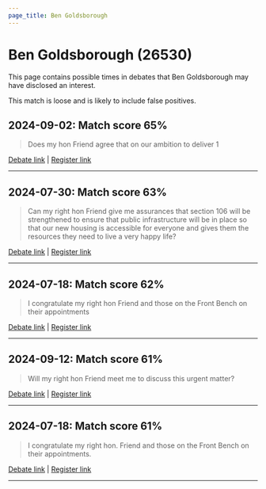 ```yaml
---
page_title: Ben Goldsborough
---
```


# Ben Goldsborough  (26530)

This page contains possible times in debates that Ben Goldsborough may have disclosed an interest.

This match is loose and is likely to include false positives. 



## 2024-09-02: Match score 65%

>Does my hon Friend agree that on our ambition to deliver 1

[Debate link](https://www.theyworkforyou.com/debates/?id=2024-09-02a.9.7) | [Register link](https://www.theyworkforyou.com/mp/26530/register)


---



## 2024-07-30: Match score 63%

>Can my right hon Friend give me assurances that section 106 will be strengthened to ensure that public infrastructure will be in place so that our new housing is accessible for everyone and gives them the resources they need to live a very happy life?

[Debate link](https://www.theyworkforyou.com/debates/?id=2024-07-30c.1194.3) | [Register link](https://www.theyworkforyou.com/mp/26530/register)


---



## 2024-07-18: Match score 62%

>I congratulate my right hon Friend and those on the Front Bench on their appointments

[Debate link](https://www.theyworkforyou.com/debates/?id=2024-07-18f.186.3) | [Register link](https://www.theyworkforyou.com/mp/26530/register)


---



## 2024-09-12: Match score 61%

>Will my right hon Friend meet me to discuss this urgent matter?

[Debate link](https://www.theyworkforyou.com/debates/?id=2024-09-12b.954.5) | [Register link](https://www.theyworkforyou.com/mp/26530/register)


---



## 2024-07-18: Match score 61%

>I congratulate my right hon. Friend and those on the Front Bench on their appointments.

[Debate link](https://www.theyworkforyou.com/debates/?id=2024-07-18f.186.3) | [Register link](https://www.theyworkforyou.com/mp/26530/register)


---


